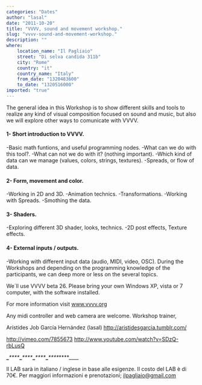 ```yaml
---
categories: "Dates"
author: "lasal"
date: "2011-10-20"
title: "VVVV, sound and movement workshop."
slug: "vvvv-sound-and-movement-workshop."
description: ""
where: 
    location_name: "Il Pagliaio"
    street: "Di selva candida 311b"
    city: "Rome"
    country: "it"
    country_name: "Italy"
    from_date: "1320483600"
    to_date: "1320516000"
imported: "true"
---
```



The general idea in this Workshop is to show different skills and tools to realize any kind of visual composition focused on sound and music, but also we will explore other ways to comunicate with VVVV.

####  1- Short introduction to VVVV.
-Basic math funtions, and useful programming nodes.
-What can we do with this tool?.
-What can not we do with it? (nothing important).
-Which kind of data can we manage (values, colors, strings, textures).
-Spreads, or flow of data.

####  2- Form, movement and color.
-Working in 2D and 3D.
-Animation technics.
-Transformations.
-Working with Spreads.
-Smothing the data.

####  3- Shaders.
-Exploring different 3D shader, looks, technics.
-2D post effects, Texture effects.

####  4- External inputs / outputs.
-Working with different input data (audio, MIDI, video, OSC).
During the Workshops and depending on the programming knowledge of the participants, we can deep more or less on the several topics.

We´ll use VVVV beta 26.
Please bring your own Windows XP, vista or 7 computer, with the software installed.

For more information visit www.vvvv.org

Any midi controller and web camera are welcome.
Workshop trainer,

Arístides Job García Hernández (lasal)
http://aristidesgarcia.tumblr.com/

http://vimeo.com/7855673
http://www.youtube.com/watch?v=SDzQ-rbLusQ

****_****_****_****_****_****_****_****_****_****_****_****_****____


Il LAB sarà in italiano / inglese in base alle esigenze.
Il costo del LAB è di 70€.
Per maggiori informazioni e prenotazioni; 
ilpagliaio@gmail.com

